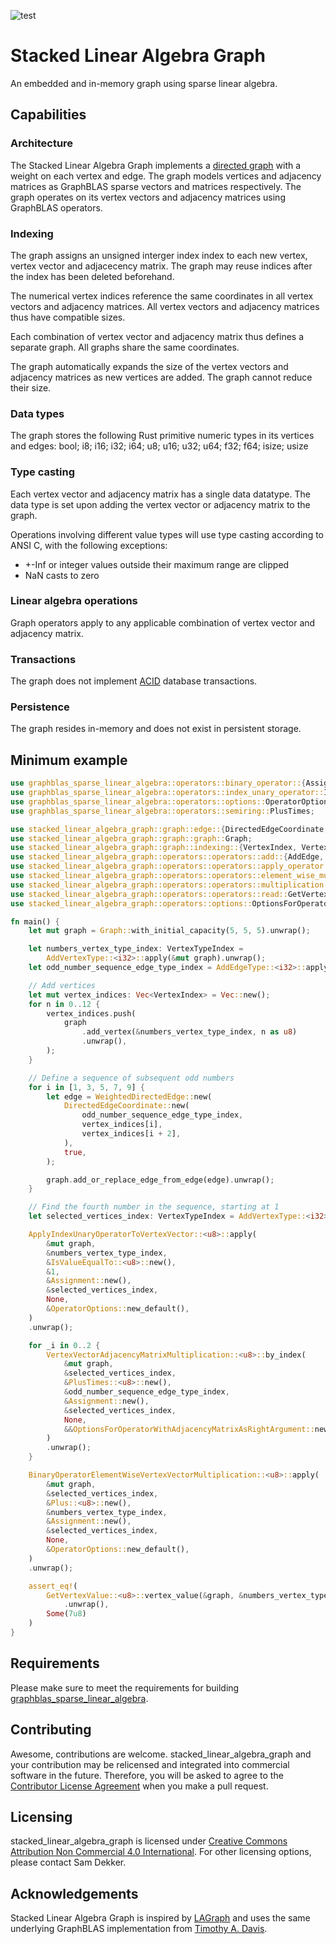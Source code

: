 ![test](https://github.com/code-sam/stacked_linear_algebra_graph/actions/workflows/test_main_branch.yml/badge.svg?branch=main)
# Stacked Linear Algebra Graph
An embedded and in-memory graph using sparse linear algebra.

## Capabilities

### Architecture
The Stacked Linear Algebra Graph implements a [directed graph](https://en.wikipedia.org/wiki/Directed_graph) with a weight on each vertex and edge.
The graph models vertices and adjacency matrices as GraphBLAS sparse vectors and matrices respectively.
The graph operates on its vertex vectors and adjacency matrices using GraphBLAS operators.

### Indexing
The graph assigns an unsigned interger index index to each new vertex, vertex vector and adjacecency matrix. The graph may reuse  indices after the index has been deleted beforehand.

The numerical vertex indices reference the same coordinates in all vertex vectors and adjacency matrices. All vertex vectors and adjacency matrices thus have compatible sizes.

Each combination of vertex vector and adjacency matrix thus defines a separate graph. All graphs share the same coordinates.

The graph automatically expands the size of the vertex vectors and adjacency matrices as new vertices are added. The graph cannot reduce their size.

### Data types
The graph stores the following Rust primitive numeric types in its vertices and edges:
bool; i8; i16; i32; i64; u8; u16; u32; u64; f32; f64; isize; usize

### Type casting
Each vertex vector and adjacency matrix has a single data datatype. The data type is set upon adding the vertex vector or adjacency matrix to the graph.

Operations involving different value types will use type casting according to ANSI C, with the following exceptions:
- +-Inf or integer values outside their maximum range are clipped
- NaN casts to zero

### Linear algebra operations
Graph operators apply to any applicable combination of vertex vector and adjacency matrix.

### Transactions
The graph does not implement [ACID](https://en.wikipedia.org/wiki/ACID) database transactions.

### Persistence
The graph resides in-memory and does not exist in persistent storage.

## Minimum example
```rust
use graphblas_sparse_linear_algebra::operators::binary_operator::{Assignment, Plus};
use graphblas_sparse_linear_algebra::operators::index_unary_operator::IsValueEqualTo;
use graphblas_sparse_linear_algebra::operators::options::OperatorOptions;
use graphblas_sparse_linear_algebra::operators::semiring::PlusTimes;

use stacked_linear_algebra_graph::graph::edge::{DirectedEdgeCoordinate, WeightedDirectedEdge};
use stacked_linear_algebra_graph::graph::graph::Graph;
use stacked_linear_algebra_graph::graph::indexing::{VertexIndex, VertexTypeIndex};
use stacked_linear_algebra_graph::operators::operators::add::{AddEdge, AddEdgeType, AddVertex, AddVertexType};
use stacked_linear_algebra_graph::operators::operators::apply_operator::ApplyIndexUnaryOperatorToVertexVector;
use stacked_linear_algebra_graph::operators::operators::element_wise_multiplication::BinaryOperatorElementWiseVertexVectorMultiplication;
use stacked_linear_algebra_graph::operators::operators::multiplication::VertexVectorAdjacencyMatrixMultiplication;
use stacked_linear_algebra_graph::operators::operators::read::GetVertexValue;
use stacked_linear_algebra_graph::operators::options::OptionsForOperatorWithAdjacencyMatrixAsRightArgument;

fn main() {
    let mut graph = Graph::with_initial_capacity(5, 5, 5).unwrap();

    let numbers_vertex_type_index: VertexTypeIndex =
        AddVertexType::<i32>::apply(&mut graph).unwrap();
    let odd_number_sequence_edge_type_index = AddEdgeType::<i32>::apply(&mut graph).unwrap();

    // Add vertices
    let mut vertex_indices: Vec<VertexIndex> = Vec::new();
    for n in 0..12 {
        vertex_indices.push(
            graph
                .add_vertex(&numbers_vertex_type_index, n as u8)
                .unwrap(),
        );
    }

    // Define a sequence of subsequent odd numbers
    for i in [1, 3, 5, 7, 9] {
        let edge = WeightedDirectedEdge::new(
            DirectedEdgeCoordinate::new(
                odd_number_sequence_edge_type_index,
                vertex_indices[i],
                vertex_indices[i + 2],
            ),
            true,
        );

        graph.add_or_replace_edge_from_edge(edge).unwrap();
    }

    // Find the fourth number in the sequence, starting at 1
    let selected_vertices_index: VertexTypeIndex = AddVertexType::<i32>::apply(&mut graph).unwrap();

    ApplyIndexUnaryOperatorToVertexVector::<u8>::apply(
        &mut graph,
        &numbers_vertex_type_index,
        &IsValueEqualTo::<u8>::new(),
        &1,
        &Assignment::new(),
        &selected_vertices_index,
        None,
        &OperatorOptions::new_default(),
    )
    .unwrap();

    for _i in 0..2 {
        VertexVectorAdjacencyMatrixMultiplication::<u8>::by_index(
            &mut graph,
            &selected_vertices_index,
            &PlusTimes::<u8>::new(),
            &odd_number_sequence_edge_type_index,
            &Assignment::new(),
            &selected_vertices_index,
            None,
            &&OptionsForOperatorWithAdjacencyMatrixAsRightArgument::new_default(),
        )
        .unwrap();
    }

    BinaryOperatorElementWiseVertexVectorMultiplication::<u8>::apply(
        &mut graph,
        &selected_vertices_index,
        &Plus::<u8>::new(),
        &numbers_vertex_type_index,
        &Assignment::new(),
        &selected_vertices_index,
        None,
        &OperatorOptions::new_default(),
    )
    .unwrap();

    assert_eq!(
        GetVertexValue::<u8>::vertex_value(&graph, &numbers_vertex_type_index, &vertex_indices[7])
            .unwrap(),
        Some(7u8)
    )
}
 ```

## Requirements
Please make sure to meet the requirements for building [graphblas_sparse_linear_algebra](https://crates.io/crates/graphblas_sparse_linear_algebra).

## Contributing
Awesome, contributions are welcome. stacked_linear_algebra_graph and your contribution may be relicensed and integrated into commercial software in the future. Therefore, you will be asked to agree to the [Contributor License Agreement](contributor-license-agreement.md) when you make a pull request.

 ## Licensing
stacked_linear_algebra_graph is licensed under [Creative Commons Attribution Non Commercial 4.0 International](https://creativecommons.org/licenses/by-nc/4.0/legalcode). For other licensing options, please contact Sam Dekker.

## Acknowledgements
Stacked Linear Algebra Graph is inspired by [LAGraph](https://github.com/GraphBLAS/LAGraph) and uses the same underlying GraphBLAS implementation from [Timothy A. Davis](https://github.com/DrTimothyAldenDavis/GraphBLAS).
